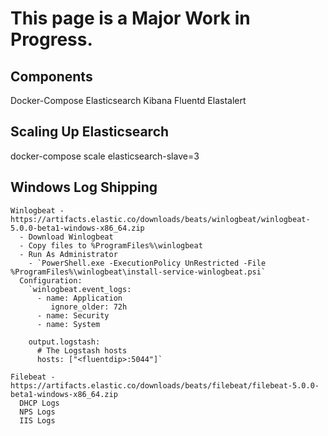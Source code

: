 # This page is a Major Work in Progress.

## Components
Docker-Compose
  Elasticsearch
  Kibana
  Fluentd
  Elastalert



## Scaling Up Elasticsearch
docker-compose scale elasticsearch-slave=3

## Windows Log Shipping
    Winlogbeat - https://artifacts.elastic.co/downloads/beats/winlogbeat/winlogbeat-5.0.0-beta1-windows-x86_64.zip
      - Download Winlogbeat
      - Copy files to %ProgramFiles%\winlogbeat
      - Run As Administrator
        - `PowerShell.exe -ExecutionPolicy UnRestricted -File %ProgramFiles%\winlogbeat\install-service-winlogbeat.psi`
      Configuration:
        `winlogbeat.event_logs:
          - name: Application
             ignore_older: 72h
          - name: Security
          - name: System

        output.logstash:
          # The Logstash hosts
          hosts: ["<fluentdip>:5044"]`

    Filebeat - https://artifacts.elastic.co/downloads/beats/filebeat/filebeat-5.0.0-beta1-windows-x86_64.zip
      DHCP Logs
      NPS Logs
      IIS Logs
